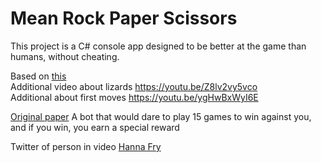 # Mean Rock Paper Scissors

This project is a C# console app designed to be better at the game than humans, without cheating.

Based on [this](https://youtu.be/rudzYPHuewc)  
Additional video about lizards https://youtu.be/Z8lv2vy5vco  
Additional about first moves https://youtu.be/ygHwBxWyI6E

[Original paper](<[attachments\rockPaperScissorsPaper.pdf](https://github.com/Glaas/RadWebTest/blob/master/attachments/rockPaperScissorsPaper.pdf)>)
A bot that would dare to play 15 games to win against you, and if you win, you earn a special reward

Twitter of person in video 
[Hanna Fry](https://twitter.com/fryrsquared)


